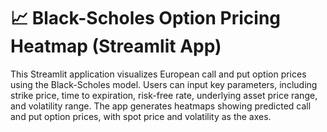 # 📈 Black-Scholes Option Pricing Heatmap (Streamlit App)
This Streamlit application visualizes European call and put option prices using the Black-Scholes model. Users can input key parameters, including strike price, time to expiration, risk-free rate, underlying asset price range, and volatility range. The app generates heatmaps showing predicted call and put option prices, with spot price and volatility as the axes.
